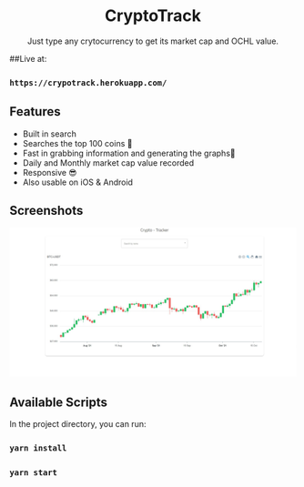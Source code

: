 
<h1 align="center">CryptoTrack</h1>

<p align="center">
Just type any crytocurrency to get its market cap and OCHL value. 
</p>

##Live at:
### `https://crypotrack.herokuapp.com/`


## Features
- Built in search
- Searches the top 100 coins 🤘
- Fast in grabbing information and generating the graphs🚀
- Daily and Monthly market cap value recorded
- Responsive 😎
- Also usable on iOS & Android


## Screenshots
![](6.jpg)


## Available Scripts

In the project directory, you can run:

### `yarn install`

### `yarn start` 
